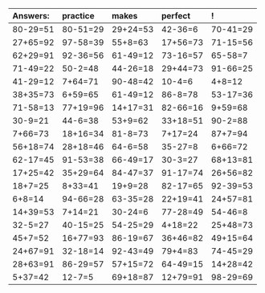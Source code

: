 | Answers: | practice | makes | perfect | ! |
| :--- | :--- | :--- | :--- | :--- |
| 80-29=51 | 80-51=29 | 29+24=53 | 42-36=6 | 70-41=29 | 
| 27+65=92 | 97-58=39 | 55+8=63 | 17+56=73 | 71-15=56 | 
| 62+29=91 | 92-36=56 | 61-49=12 | 73-16=57 | 65-58=7 | 
| 71-49=22 | 50-2=48 | 44-26=18 | 29+44=73 | 91-66=25 | 
| 41-29=12 | 7+64=71 | 90-48=42 | 10-4=6 | 4+8=12 | 
| 38+35=73 | 6+59=65 | 61-49=12 | 86-8=78 | 53-17=36 | 
| 71-58=13 | 77+19=96 | 14+17=31 | 82-66=16 | 9+59=68 | 
| 30-9=21 | 44-6=38 | 53+9=62 | 33+18=51 | 90-2=88 | 
| 7+66=73 | 18+16=34 | 81-8=73 | 7+17=24 | 87+7=94 | 
| 56+18=74 | 28+18=46 | 64-6=58 | 35-27=8 | 6+66=72 | 
| 62-17=45 | 91-53=38 | 66-49=17 | 30-3=27 | 68+13=81 | 
| 17+25=42 | 35+29=64 | 84-47=37 | 91-17=74 | 26+56=82 | 
| 18+7=25 | 8+33=41 | 19+9=28 | 82-17=65 | 92-39=53 | 
| 6+8=14 | 94-66=28 | 63-35=28 | 22+19=41 | 24+57=81 | 
| 14+39=53 | 7+14=21 | 30-24=6 | 77-28=49 | 54-46=8 | 
| 32-5=27 | 40-15=25 | 54-25=29 | 4+18=22 | 25+48=73 | 
| 45+7=52 | 16+77=93 | 86-19=67 | 36+46=82 | 49+15=64 | 
| 24+67=91 | 32-18=14 | 92-43=49 | 79+4=83 | 74-45=29 | 
| 28+63=91 | 86-29=57 | 57+15=72 | 64-49=15 | 14+28=42 | 
| 5+37=42 | 12-7=5 | 69+18=87 | 12+79=91 | 98-29=69 | 
